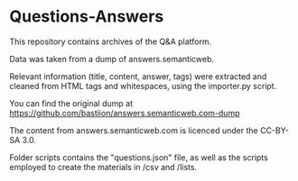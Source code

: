 # Questions-Answers
This repository contains archives of the Q&amp;A platform. 

Data was taken from a dump of answers.semanticweb. 

Relevant information (title, content, answer, tags) were extracted and cleaned from HTML tags and whitespaces, using the importer.py script.

You can find the original dump at https://github.com/bastiion/answers.semanticweb.com-dump

The content from answers.semanticweb.com is licenced under the CC-BY-SA 3.0.

Folder scripts contains the "questions.json" file, as well as the scripts employed to create the materials in /csv and /lists.
